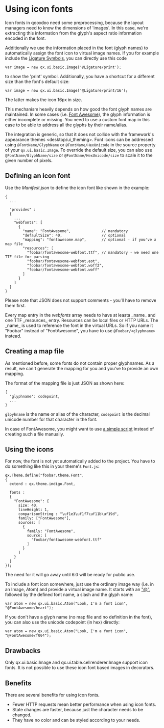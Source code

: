 Using icon fonts
================

Icon fonts in qooxdoo need some preprocessing, because the layout managers need to know the dimensions of 'images'. In this case, we're extracting this information from the glyph's aspect ratio information encoded in the font.

Additionally we use the information placed in the font (glyph names) to automatically assign the font icon to virtual image names. If you for example include the [Ligature Symbols](http://kudakurage.com/ligature_symbols/), you can directly use this code

    var image = new qx.ui.basic.Image('@Ligature/print');

to show the 'print' symbol. Additionally, you have a shortcut for a different size than the font's default size:

    var image = new qx.ui.basic.Image('@Ligature/print/16');

The latter makes the icon 16px in size.

This mechanism heavily depends on how good the font glyph names are maintained. In some cases (i.e. [Font Awesome](http://fontawesome.io/icons/)), the glyph information is either incomplete or missing. You need to use a custom font map in this case to be able to address all the glyphs by their name/alias.

The integration is generic, so that it does not collide with the framework's appearance themes
\<desktop/ui\_theming\>. Font icons can be addressed using `@FontName/GlyphName` or `@FontName/HexUnicode` in the source property of your `qx.ui.basic.Image`. To override the default size, you can also use `@FontName/GlyphName/size` or `@FontName/HexUnicode/size` to scale it to the given number of pixels.

Defining an icon font
---------------------

Use the *Manifest.json* to define the icon font like shown in the example:

    {
      ...

      "provides" : 
      {
        ...
        "webfonts": [
          {
            "name": "FontAwesome",              // mandatory
            "defaultSize": 40,                  // optional
            "mapping": "fontawesome.map",       // optional - if you've a map file
            "resources": [
              "foobar/fontawesome-webfont.ttf", // mandatory - we need one TTF file for parsing
              "foobar/fontawesome-webfont.eot",
              "foobar/fontawesome-webfont.woff2",
              "foobar/fontawesome-webfont.woff"
            ]
          }
        ]
      }
    }

Please note that JSON does not support comments - you'll have to remove them first.

Every map entry in the *webfonts* array needs to have at leasta \_name\_ and one TTF \_resources\_ entry. Resources can be local files or HTTP URLs. The \_name\_ is used to reference the font in the virtual URLs. So if you name it "Foobar" instead of "FontAwesome", you have to use `@Foobar/<glyphname>` instead.

Creating a map file
-------------------

As mentioned before, some fonts do not contain proper glyphnames. As a result, we can't generate the mapping for you and you've to provide an own mapping.

The format of the mapping file is just JSON as shown here:

    {
      'glyphname': codepoint,
      ...
    }

`glpyhname` is the name or alias of the character, `codepoint` is the decimal unicode number for that character in the font.

In case of FontAwesome, you might want to use [a simple script](https://gist.github.com/cajus/b00bbeb629013fb73a1bd8431e88c18a) instead of creating such a file manually.

Using the icons
---------------

For now, the font is not yet automatically added to the project. You have to do something like this in your theme's `Font.js`:

    qx.Theme.define("foobar.theme.Font",
    {
      extend : qx.theme.indigo.Font,

      fonts :
      {
        "FontAwesome": {
          size: 40,
          lineHeight: 1,
          comparisonString : "\uf1e3\uf1f7\uf11b\uf19d",
          family: ["FontAwesome"],
          sources: [
            {
              family: "FontAwesome",
              source: [
                "foobar/fontawesome-webfont.ttf"
              ]
            }
          ]
        }
      }
    });

The need for it will go away until 6.0 will be ready for public use.

To include a font icon somewhere, just use the ordinary image way (i.e. in an Image, Atom) and provide a virtual image name. It starts with an ["@"](mailto:"@"), followed by the defined font name, a slash and the glyph name:

    var atom = new qx.ui.basic.Atom("Look, I'm a font icon", "@FontAwesome/heart");

If you don't have a glyph name (no map file and no definition in the font), you can also use the unicode codepoint (in hex) directly:

    var atom = new qx.ui.basic.Atom("Look, I'm a font icon", "@FontAwesome/f004");

Drawbacks
---------

Only qx.ui.basic.Image and qx.ui.table.cellrenderer.Image support icon fonts. It is not possible to use these icon font based images in decorators.

Benefits
--------

There are several benefits for using icon fonts.

-   Fewer HTTP requests mean better performance when using icon fonts.
-   State changes are faster, because just the character needs to be changed.
-   They have no color and can be styled according to your needs.

